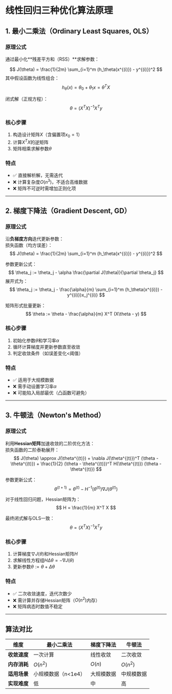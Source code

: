 # 线性回归三种优化算法原理

## 1. 最小二乘法（Ordinary Least Squares, OLS）

### 原理公式
通过最小化**残差平方和（RSS）​**求解参数：

$$ J(\theta) = \frac{1}{2m} \sum_{i=1}^m (h_\theta(x^{(i)}) - y^{(i)})^2 $$
其中假设函数为线性组合：
$$ h_\theta(x) = \theta_0 + \theta_1x = \theta^T X $$

闭式解（正规方程）：
$$ \theta = (X^T X)^{-1} X^T y $$

### 核心步骤
1. 构造设计矩阵$X$（含偏置项$x_0=1$）
2. 计算$X^T X$的逆矩阵
3. 矩阵相乘求解参数$\theta$

### 特点
- ✅ 直接解析解，无需迭代  
- ❌ 计算复杂度$O(n^3)$，不适合高维数据  
- ❌ 矩阵不可逆时需增加正则化项  

---

## 2. 梯度下降法（Gradient Descent, GD）

### 原理公式
沿**负梯度方向**迭代更新参数：  
损失函数（均方误差）：
$$ J(\theta) = \frac{1}{2m} \sum_{i=1}^m (h_\theta(x^{(i)}) - y^{(i)})^2 $$

参数更新公式：
$$ \theta_j := \theta_j - \alpha \frac{\partial J(\theta)}{\partial \theta_j} $$
展开式为：
$$ \theta_j := \theta_j - \frac{\alpha}{m} \sum_{i=1}^m (h_\theta(x^{(i)}) - y^{(i)})x_j^{(i)} $$

矩阵形式批量更新：
$$ \theta := \theta - \frac{\alpha}{m} X^T (X\theta - y) $$

### 核心步骤
1. 初始化参数$\theta$和学习率$\alpha$
2. 循环计算梯度并更新参数直至收敛
3. 判定收敛条件（如误差变化<阈值）

### 特点
- ✅ 适用于大规模数据  
- ❌ 需手动设置学习率$\alpha$  
- ❌ 可能陷入局部最优（凸函数可避免）  

---

## 3. 牛顿法（Newton's Method）

### 原理公式
利用**Hessian矩阵**加速收敛的二阶优化方法：  
损失函数的二阶泰勒展开：
$$ J(\theta) \approx J(\theta^{(t)}) + \nabla J(\theta^{(t)})^T (\theta - \theta^{(t)}) + \frac{1}{2} (\theta - \theta^{(t)})^T H(\theta^{(t)}) (\theta - \theta^{(t)}) $$

参数更新公式：
$$ \theta^{(t+1)} = \theta^{(t)} - H^{-1}(\theta^{(t)}) \nabla J(\theta^{(t)}) $$

对于线性回归问题，Hessian矩阵为：
$$ H = \frac{1}{m} X^T X $$

最终闭式解与OLS一致：
$$ \theta = (X^T X)^{-1} X^T y $$

### 核心步骤
1. 计算梯度$\nabla J(\theta)$和Hessian矩阵$H$
2. 求解线性方程组$H\Delta\theta = -\nabla J(\theta)$
3. 更新参数$\theta := \theta + \Delta\theta$

### 特点
- ✅ 二次收敛速度，迭代次数少  
- ❌ 需计算并存储Hessian矩阵（$O(n^2)$内存）  
- ❌ 矩阵病态时数值不稳定  

---

## 算法对比
| 维度           | 最小二乘法          | 梯度下降法          | 牛顿法              |
|----------------|---------------------|---------------------|---------------------|
| ​**收敛速度**   | 一次计算            | 线性收敛            | 二次收敛            |
| ​**内存消耗**   | $O(n^2)$            | $O(n)$              | $O(n^2)$            |
| ​**适用场景**   | 小规模数据（n<1e4） | 大规模数据          | 中规模数据          |
| ​**实现难度**   | 低                  | 中                  | 高                  |
